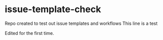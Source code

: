 # issue-template-check
Repo created to test out issue templates and workflows
This line is a test

Edited for the first time.
